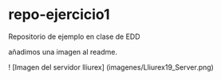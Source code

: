 # repo-ejercicio1
Repositorio de ejemplo en clase de EDD

añadimos una imagen al readme.

! [Imagen del servidor lliurex] (imagenes/Lliurex19_Server.png)

